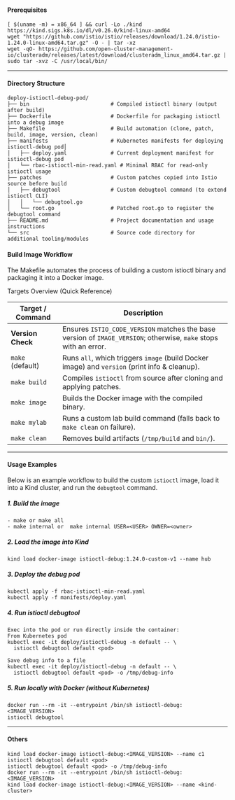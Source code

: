 #### Prerequisites
```
[ $(uname -m) = x86_64 ] && curl -Lo ./kind https://kind.sigs.k8s.io/dl/v0.26.0/kind-linux-amd64
wget "https://github.com/istio/istio/releases/download/1.24.0/istio-1.24.0-linux-amd64.tar.gz" -O - | tar -xz
wget -qO- https://github.com/open-cluster-management-io/clusteradm/releases/latest/download/clusteradm_linux_amd64.tar.gz | sudo tar -xvz -C /usr/local/bin/

```
---
#### Directory Structure
```
deploy-istioctl-debug-pod/
├── bin                          # Compiled istioctl binary (output after build)
├── Dockerfile                   # Dockerfile for packaging istioctl into a debug image
├── Makefile                     # Build automation (clone, patch, build, image, version, clean)
├── manifests                    # Kubernetes manifests for deploying istioctl-debug pod│  
│   ├── deploy.yaml              # Current deployment manifest for istioctl-debug pod
│   └── rbac-istioctl-min-read.yaml # Minimal RBAC for read-only istioctl usage
├── patches                      # Custom patches copied into Istio source before build
│   ├── debugtool                # Custom debugtool command (to extend istioctl CLI)
│   │   └── debugtool.go
│   └── root.go                  # Patched root.go to register the debugtool command
├── README.md                    # Project documentation and usage instructions
└── src                          # Source code directory for additional tooling/modules
```

#### Build Image Workflow

The Makefile automates the process of building a custom istioctl binary and packaging it into a Docker image.

Targets Overview (Quick Reference)

| Target / Command  | Description                                                                                                      |
| ----------------- | ---------------------------------------------------------------------------------------------------------------- |
| **Version Check** | Ensures `ISTIO_CODE_VERSION` matches the base version of `IMAGE_VERSION`; otherwise, `make` stops with an error. |
| `make` (default)  | Runs `all`, which triggers `image` (build Docker image) and `version` (print info & cleanup).                    |
| `make build`      | Compiles `istioctl` from source after cloning and applying patches.                                              |
| `make image`      | Builds the Docker image with the compiled binary.                                                                |
| `make mylab`        | Runs a custom lab build command (falls back to `make clean` on failure).                                |
| `make clean`      | Removes build artifacts (`/tmp/build` and `bin/`).                                                               |

---
#### Usage Examples

Below is an example workflow to build the custom `istioctl` image, load it into a Kind cluster, and run the `debugtool` command.

##### 1. Build the image
```
- make or make all 
- make internal or  make internal USER=<USER> OWNER=<owner>
```

##### 2. Load the image into Kind
```
kind load docker-image istioctl-debug:1.24.0-custom-v1 --name hub
```

##### 3. Deploy the debug pod
```
kubectl apply -f rbac-istioctl-min-read.yaml
kubectl apply -f manifests/deploy.yaml
```

##### 4. Run istioctl debugtool
```
Exec into the pod or run directly inside the container:
From Kubernetes pod
kubectl exec -it deploy/istioctl-debug -n default -- \
  istioctl debugtool default <pod>

Save debug info to a file
kubectl exec -it deploy/istioctl-debug -n default -- \
  istioctl debugtool default <pod> -o /tmp/debug-info
```

##### 5. Run locally with Docker (without Kubernetes)
```
docker run --rm -it --entrypoint /bin/sh istioctl-debug:<IMAGE_VERSION>
istioctl debugtool
```

---

#### Others
```
kind load docker-image istioctl-debug:<IMAGE_VERSION> --name c1
istioctl debugtool default <pod>
istioctl debugtool default <pod> -o /tmp/debug-info
docker run --rm -it --entrypoint /bin/sh istioctl-debug:<IMAGE_VERSION>
kind load docker-image istioctl-debug:<IMAGE_VERSION> --name <kind-cluster>

```
